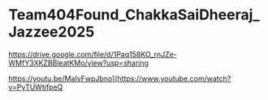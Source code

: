 # Team404Found_ChakkaSaiDheeraj_Jazzee2025

https://drive.google.com/file/d/1Paq158KO_rnJZe-WMfY3XKZBBleatKMo/view?usp=sharing

https://youtu.be/MaIvFwpJbno](https://www.youtube.com/watch?v=PyTUWtifpeQ
